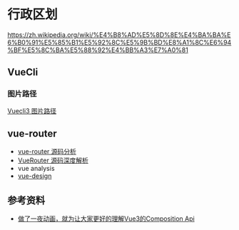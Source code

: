 # 行政区划

https://zh.wikipedia.org/wiki/%E4%B8%AD%E5%8D%8E%E4%BA%BA%E6%B0%91%E5%85%B1%E5%92%8C%E5%9B%BD%E8%A1%8C%E6%94%BF%E5%8C%BA%E5%88%92%E4%BB%A3%E7%A0%81

## VueCli

### 图片路径

[Vuecli3 图片路径](
https://blog.csdn.net/qq_31126175/article/details/99550889)

## vue-router

- [vue-router 源码分析
](https://liyucang-git.github.io/2019/08/15/vue-router%E6%BA%90%E7%A0%81%E5%88%86%E6%9E%90/)
- [VueRouter 源码深度解析](https://juejin.im/post/6844903647378145294#heading-7)
- vue analysis
- [vue-design](https://github.com/HcySunYang/vue-design/tree/elegant)

## 参考资料

- [做了一夜动画，就为让大家更好的理解Vue3的Composition Api](https://juejin.im/post/6890545920883032071?utm_source=gold_browser_extension#comment)